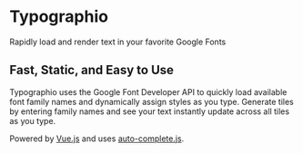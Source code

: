 # Typographio
Rapidly load and render text in your favorite Google Fonts

## Fast, Static, and Easy to Use
Typographio uses the Google Font Developer API to quickly load available font family names and dynamically assign styles as you type. Generate tiles by entering family names and see your text instantly update across all tiles as you type.

Powered by [Vue.js](https://vuejs.org/) and uses [auto-complete.js](https://github.com/Pixabay/JavaScript-autoComplete).
